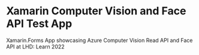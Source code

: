# Xamarin Computer Vision and Face API Test App

Xamarin.Forms App showcasing Azure Computer Vision Read API and Face API at LHD: Learn 2022
